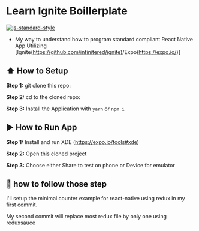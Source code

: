 #  Learn Ignite Boillerplate
[![js-standard-style](https://img.shields.io/badge/code%20style-standard-brightgreen.svg?style=flat)](http://standardjs.com/)

* My way to understand how to program standard compliant React Native App Utilizing [Ignite(https://github.com/infinitered/ignite)/Expo(https://expo.io/)]

## :arrow_up: How to Setup

**Step 1:** git clone this repo:

**Step 2:** cd to the cloned repo:

**Step 3:** Install the Application with `yarn` or `npm i`

## :arrow_forward: How to Run App

**Step 1:** Install and run XDE (https://expo.io/tools#xde)

**Step 2:** Open this cloned project

**Step 3:** Choose either Share to test on phone or Device for emulator

## :no_entry_sign: how to follow those step

I'll setup the minimal counter example for react-native using redux in my first commit.

My second commit will replace most redux file by only one using reduxsauce

